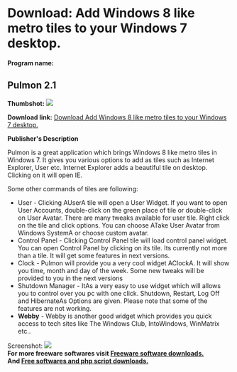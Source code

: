 # Download: Add Windows 8 like metro tiles to your Windows 7 desktop.

**Program name:**

## Pulmon 2.1

  
**Thumbshot:** ![](http://www.freewarefiles.com/screenshot/pulmon_md.jpg)   
  
**Download link:** [Download Add Windows 8 like metro tiles to your Windows 7 desktop.](http://freesoftwares.boysofts.com/Pulmon_program_69703.html)  
  


**Publisher's Description**  
  


Pulmon is a great application which brings Windows 8 like metro tiles in Windows 7. It gives you various options to add as tiles such as Internet Explorer, User etc. Internet Explorer adds a beautiful tile on desktop. Clicking on it will open IE. 

Some other commands of tiles are following:

  * User - Clicking AUserA tile will open a User Widget. If you want to open User Accounts, double-click on the green place of tile or double-click on User Avatar. There are many tweaks available for user tile. Right click on the tile and click options. You can choose ATake User Avatar from Windows SystemA or choose custom avatar. 
  * Control Panel - Clicking Control Panel tile will load control panel widget. You can open Control Panel by clicking on its tile. Its currently not more than a tile. It will get some features in next versions. 
  * Clock - Pulmon will provide you a very cool widget AClockA. It will show you time, month and day of the week. Some new tweaks will be provided to you in the next versions 
  * Shutdown Manager - ItAs a very easy to use widget which will allows you to control over you pc with one click. Shutdown, Restart, Log Off and HibernateAs Options are given. Please note that some of the features are not working. 
  * **Webby** \- Webby is another good widget which provides you quick access to tech sites like The Windows Club, IntoWindows, WinMatrix etc.. 

  
  
Screenshot: ![](http://www.freewarefiles.com/screenshot/pulmon.jpg)   
**For more freeware softwares visit [Freeware software downloads.](http://freesoftwares.boysofts.com/)**   
**And [Free softwares and php script downloads.](http://www.boysofts.com/)**
